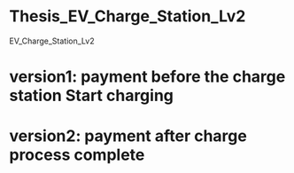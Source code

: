 # Thesis_EV_Charge_Station_Lv2
EV_Charge_Station_Lv2

# version1: payment before the charge station Start charging
# version2: payment after charge process complete 
